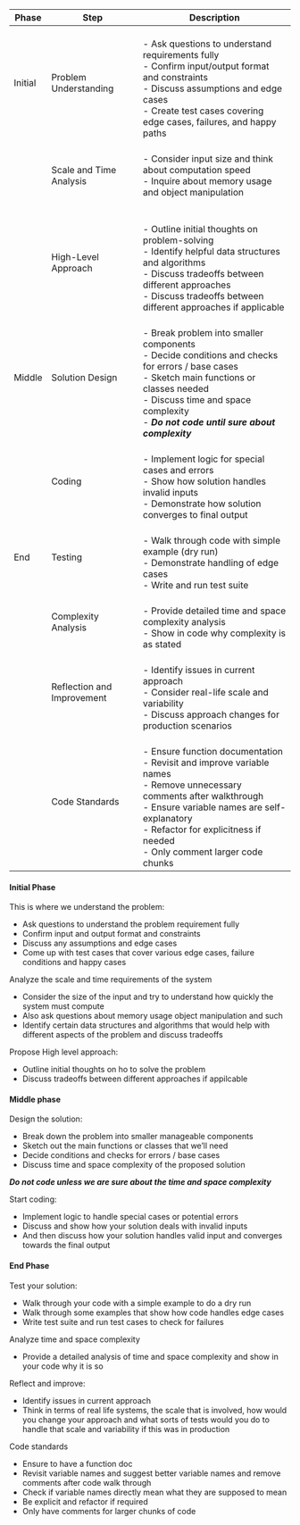
| Phase   | Step                       | Description                                                                                                                                                                                                                                                      |
| ------- | -------------------------- | ---------------------------------------------------------------------------------------------------------------------------------------------------------------------------------------------------------------------------------------------------------------- |
| Initial | Problem Understanding      | <br>- Ask questions to understand requirements fully<br>- Confirm input/output format and constraints<br>- Discuss assumptions and edge cases<br>- Create test cases covering edge cases, failures, and happy paths<br>                                          |
|         | Scale and Time Analysis    | <br>- Consider input size and think about computation speed<br>- Inquire about memory usage and object manipulation<br><br>                                                                                                                                      |
|         | High-Level Approach        | <br>- Outline initial thoughts on problem-solving<br>- Identify helpful data structures and algorithms<br>- Discuss tradeoffs between different approaches<br>- Discuss tradeoffs between different approaches if applicable<br>                                 |
| Middle  | Solution Design            | <br>- Break problem into smaller components<br>- Decide conditions and checks for errors / base cases<br>- Sketch main functions or classes needed<br>- Discuss time and space complexity<br>- ***Do not code until sure about complexity***<br>                 |
|         | Coding                     | <br>- Implement logic for special cases and errors<br>- Show how solution handles invalid inputs<br>- Demonstrate how solution converges to final output<br>                                                                                                     |
| End     | Testing                    | <br>- Walk through code with simple example (dry run)<br>- Demonstrate handling of edge cases<br>- Write and run test suite<br>                                                                                                                                  |
|         | Complexity Analysis        | <br>- Provide detailed time and space complexity analysis<br>- Show in code why complexity is as stated<br>                                                                                                                                                      |
|         | Reflection and Improvement | <br>- Identify issues in current approach<br>- Consider real-life scale and variability<br>- Discuss approach changes for production scenarios<br>                                                                                                               |
|         | Code Standards             | <br>- Ensure function documentation<br>- Revisit and improve variable names<br>- Remove unnecessary comments after walkthrough<br>- Ensure variable names are self-explanatory<br>- Refactor for explicitness if needed<br>- Only comment larger code chunks<br> |

#### Initial Phase

This is where we understand the problem: 
- Ask questions to understand the problem requirement fully
- Confirm input and output format and constraints
- Discuss any assumptions and edge cases
- Come up with test cases that cover various edge cases, failure conditions and happy cases

Analyze the scale and time requirements of the system
- Consider the size of the input and try to understand how quickly the system must compute
- Also ask questions about memory usage object manipulation and such
- Identify certain data structures and algorithms that would help with different aspects of the problem and discuss tradeoffs

Propose High level approach: 
- Outline initial thoughts on ho to solve the problem
- Discuss tradeoffs between different approaches if appilcable

#### Middle phase

Design the solution: 
- Break down the problem into smaller manageable components
- Sketch out the main functions or classes that we’ll need
- Decide conditions and checks for errors / base cases
- Discuss time and space complexity of the proposed solution

***Do not code unless we are sure about the time and space complexity***

Start coding:
- Implement logic to handle special cases or potential errors
- Discuss and show how your solution deals with invalid inputs
- And then discuss how your solution handles valid input and converges towards the final output

#### End Phase

Test your solution: 
- Walk through your code with a simple example to do a dry run
- Walk through some examples that show how code handles edge cases
- Write test suite and run test cases to check for failures

Analyze time and space complexity
- Provide a detailed analysis of time and space complexity and show in your code why it is so 

Reflect and improve: 
- Identify issues in current approach
- Think in terms of real life systems, the scale that is involved, how would you change your approach and what sorts of tests would you do to handle that scale and variability if this was in production

Code standards
- Ensure to have a function doc
- Revisit variable names and suggest better variable names and remove comments after code walk through
- Check if variable names directly mean what they are supposed to mean
- Be explicit and refactor if required
- Only have comments for larger chunks of code
